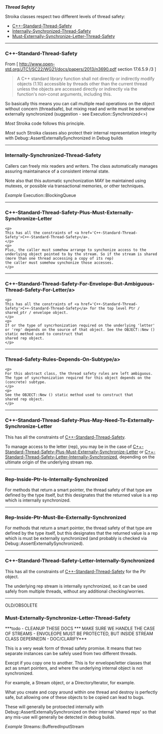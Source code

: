 ***Thread Safety***

   Stroika classes respect two different levels of thread safety:
   * <a href='#C++-Standard-Thread-Safety'>C++-Standard-Thread-Safety</a>
   * <a href='#Internally-Synchronized-Thread-Safety'>Internally-Synchronized-Thread-Safety</a>
   * <a href='#Must-Externally-Synchronize-Letter-Thread-Safety'>Must-Externally-Synchronize-Letter-Thread-Safety</a>

---

<h3><a name='C++-Standard-Thread-Safety'>C++-Standard-Thread-Safety</a></h3>

   From [ http://www.open-std.org/JTC1/SC22/WG21/docs/papers/2013/n3690.pdf section 17.6.5.9 /3 ]
   > A C++ standard library function shall not directly or indirectly modify objects (1.10) accessible by threads other
   > than the current thread unless the objects are accessed directly or indirectly via the function's non-const arguments, including this.

   So basically this means you can call multiple read operations on the object without concern (threadsafe), but mixing read and write
   must be somehow externally synchronized (suggestion - see Execution::Synchronized&lt;&gt;)

   *Most* Stroika code follows this principle.

   *Most* such Stroika classes also protect their internal representation integrity with Debug::AssertExternallySynchronized in Debug builds

---

<h3><a name='Internally-Synchronized-Thread-Safety'>Internally-Synchronized-Thread-Safety</a></h3>
  Callers can freely mix readers and writers. The class automatically
   manages assuring maintainance of a consistent internal state.

  Note also that this automatic synchonization MAY be maintained using mutexes,
  or possible via transactional memories, or other techniques.

  *Example* Execution::BlockingQueue

---

<h3><a name='C++-Standard-Thread-Safety-Plus-Must-Externally-Synchronize-Letter'>C++-Standard-Thread-Safety-Plus-Must-Externally-Synchronize-Letter</a></h3>

	<p>
	This has all the constraints of <a href='C++-Standard-Thread-Safety'>C++-Standard-Thread-Safety</a>.
	</p>
	<p>
	Plus, the caller must somehow arrange to synchonize access to the underlying object pointed to by the stream. So if the stream is shared (more than one thread accessing a copy of its rep)
	the caller must somehow synchonize those accesses.
	</p>

---

<h3><a name='C++-Standard-Thread-Safety-For-Envelope-But-Ambiguous-Thread-Safety-For-Letter'>C++-Standard-Thread-Safety-For-Envelope-But-Ambiguous-Thread-Safety-For-Letter/a></h3>

	<p>
	This has all the constraints of <a href='C++-Standard-Thread-Safety'>C++-Standard-Thread-Safety</a> for the top level Ptr / shared_ptr / envelope object.
	</p>
	<p>
	If or the type of syncrhonization required on the underlying 'letter' or 'rep' depends on the source of that object. See the OBJECT::New () static method used to construct that
	shared rep object.
	</p>

---

<h3><a name='Thread-Safety-Rules-Depends-On-Subtype'>Thread-Safety-Rules-Depends-On-Subtype/a></h3>

	<p>
	For this abstract class, the thread safety rules are left ambiguous. The type of syncrhonization required for this object depends on the (concrete) subtype.
	</p>
	<p>
	See the OBJECT::New () static method used to construct that
	shared rep object.
	</p>

---

<h3><a name='C++-Standard-Thread-Safety-Plus-May-Need-To-Externally-Synchronize-Letter'>C++-Standard-Thread-Safety-Plus-May-Need-To-Externally-Synchronize-Letter</a></h3>
	<p>
	This has all the constraints of <a href='C++-Standard-Thread-Safety'>C++-Standard-Thread-Safety</a>.
	</p>
	<p>
	To manage access to the letter (rep), you may be in the case of <a href='C++-Standard-Thread-Safety-Plus-Must-Externally-Synchronize-Letter'>C++-Standard-Thread-Safety-Plus-Must-Externally-Synchronize-Letter</a>
	or <a href='C++-Standard-Thread-Safety-Letter-Internally-Synchronized'>C++-Standard-Thread-Safety-Letter-Internally-Synchronized</a>, depending on the ultimate origin of the underlying stream rep.
	</p>

---

<h3><a name='Rep-Inside-Ptr-Is-Internally-Synchronized'>Rep-Inside-Ptr-Is-Internally-Synchronized</a></h3>
	<p>
	For methods that return a smart pointer, the thread safety of that type are defined by the type itself, but this designates that the returned value
	is a rep which is internally synchronized.
	</p>

---

<h3><a name='Rep-Inside-Ptr-Must-Be-Externally-Synchronized'>Rep-Inside-Ptr-Must-Be-Externally-Synchronized</a></h3>
	<p>
	For methods that return a smart pointer, the thread safety of that type are defined by the type itself, but this designates that the returned value
	is a rep which is must be externally synchronized (and probably is checked via Debug::AssertExternallySynchronized).
	</p>

---

<h3><a name='C++-Standard-Thread-Safety-Letter-Internally-Synchronized'>C++-Standard-Thread-Safety-Letter-Internally-Synchronized</a></h3>
	<p>
	This has all the constraints of <a href='C++-Standard-Thread-Safety'>C++-Standard-Thread-Safety</a> for the Ptr object.
	</p>
	<p>
	The underlying rep stream is internally synchronized, so it can be used safely from multiple threads, without any additional checking/worries.
	</p>

---



OLD/OBSOLETE
<h3><a name='Must-Externally-Synchronize-Letter-Thread-Safety'>Must-Externally-Synchronize-Letter-Thread-Safety</a></h3>
  ***todo - CLEANUP THESE DOCS *** MAKE SURE WE HANDLE THE CASE OF STREAMS - ENVOLEOPE MUST BE PROTECTED, BUT INSIDE STREAM
     CLASS DEPERNEDN - DOC/CLARIFY***

  This is a very weak form of thread safety promise. It means that two separate instances can be safely used from two different threads.

 Execpt if you copy one to another. This is for envelope/letter classes that act as smart pointers, and where the underlying internal
 object is not synchronized.

 For example, a Stream object, or a DirectoryIterator, for example.

 What you create and copy around within one thread and destroy is perfectly safe, but allowing one of these objects to be copied can lead to bugs.

 These will generally be protoected internally with Debug::AssertExternallySynchronized on their internal 'shared reps' so that any mis-use will generally be detected in debug builds.

   *Example* Streams::BufferedInputStream
